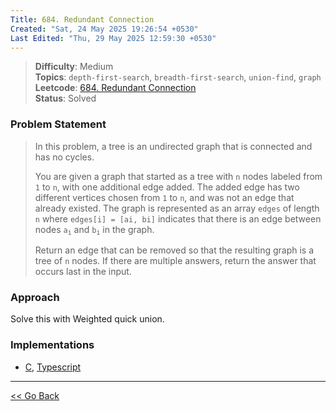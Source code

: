 ```yaml
---
Title: 684. Redundant Connection
Created: "Sat, 24 May 2025 19:26:54 +0530"
Last Edited: "Thu, 29 May 2025 12:59:30 +0530"
---
```


> **Difficulty**: Medium  
> **Topics**: `depth-first-search`, `breadth-first-search`, `union-find`, `graph`  
> **Leetcode**: [684. Redundant Connection][leetcode-684]  
> **Status**: Solved

### Problem Statement

> In this problem, a tree is an undirected graph that is connected and has no
> cycles.
>
> You are given a graph that started as a tree with `n` nodes labeled from `1` to `n`,
> with one additional edge added. The added edge has two different vertices chosen
> from `1` to `n`, and was not an edge that already existed. The graph is represented
> as an array `edges` of length `n` where `edges[i] = [ai, bi]` indicates that
> there is an edge between nodes <code>a<sub>i</sub></code> and
> <code>b<sub>i</sub></code> in the graph.
>
> Return an edge that can be removed so that the resulting graph is a tree of `n`
> nodes. If there are multiple answers, return the answer that occurs last in the
> input.

### Approach

Solve this with Weighted quick union.

### Implementations

- [C](./c/redundant_connection.c), [Typescript](./ts/redundant-connection.ts)

---

[<< Go Back](../../index.md)

[leetcode-684]: https://leetcode.com/problems/redundant-connection/
